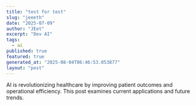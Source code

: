 ```yaml
---
title: "test for test"
slug: "jeeeth"
date: "2025-07-09"
author: "JEet"
excerpt: "Dev AI"
tags:
  - ai
published: true
featured: true
generated_at: "2025-08-04T06:46:53.053877"
layout: "post"
---
```


AI is revolutionizing healthcare by improving patient outcomes and operational efficiency. This post examines current applications and future trends.